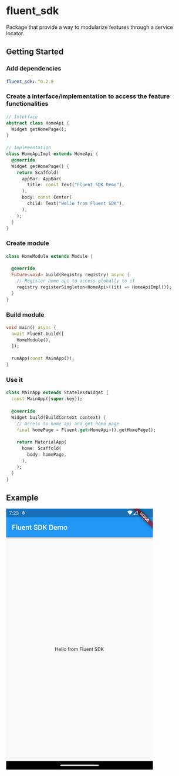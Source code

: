 # fluent_sdk
Package that provide a way to modularize features through a service locator.

## Getting Started

### Add dependencies

```yaml
fluent_sdk: ^0.2.0
```

### Create a interface/implementation to access the feature functionalities

```dart
// Interface
abstract class HomeApi {
  Widget getHomePage();
}

// Implementation
class HomeApiImpl extends HomeApi {
  @override
  Widget getHomePage() {
    return Scaffold(
      appBar: AppBar(
        title: const Text("Fluent SDK Demo"),
      ),
      body: const Center(
        child: Text("Hello from Fluent SDK"),
      ),
    );
  }
}
```

### Create module

```dart
class HomeModule extends Module {

  @override
  Future<void> build(Registry registry) async {
    // Register home api to access globally to it
    registry.registerSingleton<HomeApi>((it) => HomeApiImpl());
  }
}
```

### Build module

```dart
void main() async {
  await Fluent.build([
    HomeModule(),
  ]);

  runApp(const MainApp());
}
```

### Use it
```dart
class MainApp extends StatelessWidget {
  const MainApp({super.key});

  @override
  Widget build(BuildContext context) {
    // Access to home api and get home page
    final homePage = Fluent.get<HomeApi>().getHomePage();

    return MaterialApp(
      home: Scaffold(
        body: homePage,
      ),
    );
  }
}

```

## Example

<img src="https://raw.githubusercontent.com/aosorio-avilez/flutter_fluent/main/resources/fluent_sdk_example.png" width="400" />